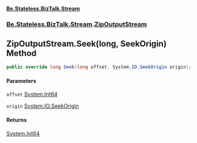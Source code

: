 #### [Be.Stateless.BizTalk.Stream](README.md 'README')
### [Be.Stateless.BizTalk.Stream](Be.Stateless.BizTalk.Stream.md 'Be.Stateless.BizTalk.Stream').[ZipOutputStream](ZipOutputStream.md 'Be.Stateless.BizTalk.Stream.ZipOutputStream')

## ZipOutputStream.Seek(long, SeekOrigin) Method

```csharp
public override long Seek(long offset, System.IO.SeekOrigin origin);
```
#### Parameters

<a name='Be.Stateless.BizTalk.Stream.ZipOutputStream.Seek(long,System.IO.SeekOrigin).offset'></a>

`offset` [System.Int64](https://docs.microsoft.com/en-us/dotnet/api/System.Int64 'System.Int64')

<a name='Be.Stateless.BizTalk.Stream.ZipOutputStream.Seek(long,System.IO.SeekOrigin).origin'></a>

`origin` [System.IO.SeekOrigin](https://docs.microsoft.com/en-us/dotnet/api/System.IO.SeekOrigin 'System.IO.SeekOrigin')

#### Returns
[System.Int64](https://docs.microsoft.com/en-us/dotnet/api/System.Int64 'System.Int64')
